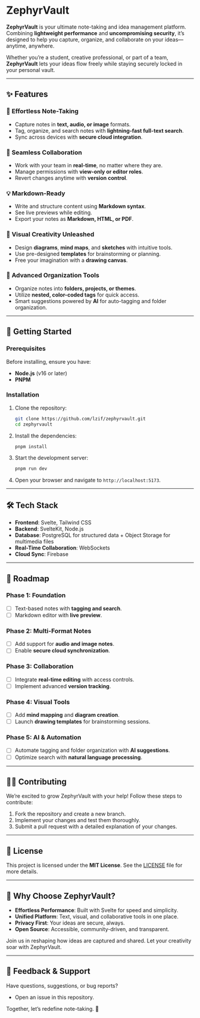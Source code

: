 # **ZephyrVault**

**ZephyrVault** is your ultimate note-taking and idea management platform. Combining **lightweight performance** and **uncompromising security**, it’s designed to help you capture, organize, and collaborate on your ideas—anytime, anywhere.

Whether you’re a student, creative professional, or part of a team, **ZephyrVault** lets your ideas flow freely while staying securely locked in your personal vault.

---

## ✨ **Features**

### 📝 **Effortless Note-Taking**

- Capture notes in **text, audio, or image** formats.
- Tag, organize, and search notes with **lightning-fast full-text search**.
- Sync across devices with **secure cloud integration**.

### 🤝 **Seamless Collaboration**

- Work with your team in **real-time**, no matter where they are.
- Manage permissions with **view-only or editor roles**.
- Revert changes anytime with **version control**.

### 💡 **Markdown-Ready**

- Write and structure content using **Markdown syntax**.
- See live previews while editing.
- Export your notes as **Markdown, HTML, or PDF**.

### 🎨 **Visual Creativity Unleashed**

- Design **diagrams**, **mind maps**, and **sketches** with intuitive tools.
- Use pre-designed **templates** for brainstorming or planning.
- Free your imagination with a **drawing canvas**.

### 📂 **Advanced Organization Tools**

- Organize notes into **folders, projects, or themes**.
- Utilize **nested, color-coded tags** for quick access.
- Smart suggestions powered by **AI** for auto-tagging and folder organization.

---

## 🚀 **Getting Started**

### **Prerequisites**

Before installing, ensure you have:

- **Node.js** (v16 or later)
- **PNPM**

### **Installation**

1. Clone the repository:

   ```bash
   git clone https://github.com/lzif/zephyrvault.git
   cd zephyrvault
   ```

2. Install the dependencies:

   ```bash
   pnpm install
   ```

3. Start the development server:

   ```bash
   pnpm run dev
   ```

4. Open your browser and navigate to `http://localhost:5173`.

---

## 🛠️ **Tech Stack**

- **Frontend**: Svelte, Tailwind CSS
- **Backend**: SvelteKit, Node.js
- **Database**: PostgreSQL for structured data + Object Storage for multimedia files
- **Real-Time Collaboration**: WebSockets
- **Cloud Sync**: Firebase

---

## 🎯 **Roadmap**

### **Phase 1: Foundation**

- [ ] Text-based notes with **tagging and search**.
- [ ] Markdown editor with **live preview**.

### **Phase 2: Multi-Format Notes**

- [ ] Add support for **audio and image notes**.
- [ ] Enable **secure cloud synchronization**.

### **Phase 3: Collaboration**

- [ ] Integrate **real-time editing** with access controls.
- [ ] Implement advanced **version tracking**.

### **Phase 4: Visual Tools**

- [ ] Add **mind mapping** and **diagram creation**.
- [ ] Launch **drawing templates** for brainstorming sessions.

### **Phase 5: AI & Automation**

- [ ] Automate tagging and folder organization with **AI suggestions**.
- [ ] Optimize search with **natural language processing**.

---

## 🧑‍💻 **Contributing**

We’re excited to grow ZephyrVault with your help! Follow these steps to contribute:

1. Fork the repository and create a new branch.
2. Implement your changes and test them thoroughly.
3. Submit a pull request with a detailed explanation of your changes.

---

## 📜 **License**

This project is licensed under the **MIT License**. See the [LICENSE](LICENSE) file for more details.

---

## 🌟 **Why Choose ZephyrVault?**

- **Effortless Performance**: Built with Svelte for speed and simplicity.
- **Unified Platform**: Text, visual, and collaborative tools in one place.
- **Privacy First**: Your ideas are secure, always.
- **Open Source**: Accessible, community-driven, and transparent.

Join us in reshaping how ideas are captured and shared. Let your creativity soar with ZephyrVault.

---

## 💬 **Feedback & Support**

Have questions, suggestions, or bug reports?

- Open an issue in this repository.
<!-- - Reach out to us at [support@zephyrvault.com](mailto:support@zephyrvault.com).  -->

Together, let’s redefine note-taking. 🚀
